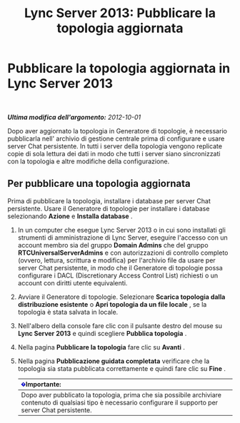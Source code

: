 ﻿---
title: 'Lync Server 2013: Pubblicare la topologia aggiornata'
TOCTitle: Pubblicare la topologia aggiornata
ms:assetid: 59455dd1-6a9e-433f-a714-d3636c068100
ms:mtpsurl: https://technet.microsoft.com/it-it/library/JJ204910(v=OCS.15)
ms:contentKeyID: 49300665
ms.date: 08/24/2015
mtps_version: v=OCS.15
ms.translationtype: HT
---

# Pubblicare la topologia aggiornata in Lync Server 2013

 

_**Ultima modifica dell'argomento:** 2012-10-01_

Dopo aver aggiornato la topologia in Generatore di topologie, è necessario pubblicarla nell' archivio di gestione centrale prima di configurare e usare server Chat persistente. In tutti i server della topologia vengono replicate copie di sola lettura dei dati in modo che tutti i server siano sincronizzati con la topologia e altre modifiche della configurazione.

## Per pubblicare una topologia aggiornata

Prima di pubblicare la topologia, installare i database per server Chat persistente. Usare il Generatore di topologie per installare i database selezionando **Azione** e **Installa database** .

1.  In un computer che esegue Lync Server 2013 o in cui sono installati gli strumenti di amministrazione di Lync Server, eseguire l'accesso con un account membro sia del gruppo **Domain Admins** che del gruppo **RTCUniversalServerAdmins** e con autorizzazioni di controllo completo (ovvero, lettura, scrittura e modifica) per l'archivio file da usare per server Chat persistente, in modo che il Generatore di topologie possa configurare i DACL (Discretionary Access Control List) richiesti o un account con diritti utente equivalenti.

2.  Avviare il Generatore di topologie. Selezionare **Scarica topologia dalla distribuzione esistente** o **Apri topologia da un file locale** , se la topologia è stata salvata in locale.

3.  Nell'albero della console fare clic con il pulsante destro del mouse su **Lync Server 2013** e quindi scegliere **Pubblica topologia** .

4.  Nella pagina **Pubblicare la topologia** fare clic su **Avanti** .

5.  Nella pagina **Pubblicazione guidata completata** verificare che la topologia sia stata pubblicata correttamente e quindi fare clic su **Fine** .
    
    <table>
    <thead>
    <tr class="header">
    <th><img src="images/Gg412908.important(OCS.15).gif" title="important" alt="important" />Importante:</th>
    </tr>
    </thead>
    <tbody>
    <tr class="odd">
    <td>Dopo aver pubblicato la topologia, prima che sia possibile archiviare contenuto di qualsiasi tipo è necessario configurare il supporto per server Chat persistente.</td>
    </tr>
    </tbody>
    </table>

